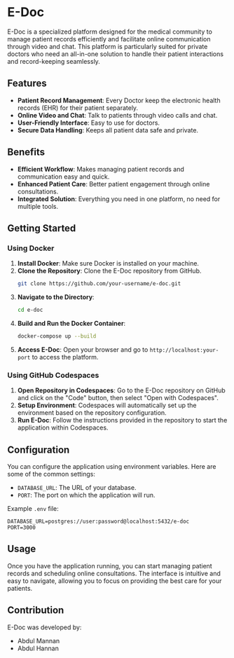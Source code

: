 # E-Doc

E-Doc is a specialized platform designed for the medical community to manage patient records efficiently and facilitate online communication through video and chat. This platform is particularly suited for private doctors who need an all-in-one solution to handle their patient interactions and record-keeping seamlessly.

## Features

- **Patient Record Management**: Every Doctor keep the electronic health records (EHR) for their patient separately.
- **Online Video and Chat**: Talk to patients through video calls and chat.
- **User-Friendly Interface**: Easy to use for  doctors.
- **Secure Data Handling**: Keeps all patient data safe and private.

## Benefits

- **Efficient Workflow**: Makes managing patient records and communication easy and quick.
- **Enhanced Patient Care**: Better patient engagement through online consultations.
- **Integrated Solution**: Everything you need in one platform, no need for multiple tools.

## Getting Started

### Using Docker

1. **Install Docker**: Make sure Docker is installed on your machine.
2. **Clone the Repository**: Clone the E-Doc repository from GitHub.
   ```bash
   git clone https://github.com/your-username/e-doc.git
   ```
3. **Navigate to the Directory**: 
   ```bash
   cd e-doc
   ```
4. **Build and Run the Docker Container**: 
   ```bash
   docker-compose up --build
   ```
5. **Access E-Doc**: Open your browser and go to `http://localhost:your-port` to access the platform.

### Using GitHub Codespaces

1. **Open Repository in Codespaces**: Go to the E-Doc repository on GitHub and click on the "Code" button, then select "Open with Codespaces".
2. **Setup Environment**: Codespaces will automatically set up the environment based on the repository configuration.
3. **Run E-Doc**: Follow the instructions provided in the repository to start the application within Codespaces.

## Configuration

You can configure the application using environment variables. Here are some of the common settings:

- `DATABASE_URL`: The URL of your database.
- `PORT`: The port on which the application will run.

Example `.env` file:
```env
DATABASE_URL=postgres://user:password@localhost:5432/e-doc
PORT=3000
```

## Usage

Once you have the application running, you can start managing patient records and scheduling online consultations. The interface is intuitive and easy to navigate, allowing you to focus on providing the best care for your patients.

## Contribution

E-Doc was developed by:

- Abdul Mannan
- Abdul Hannan
